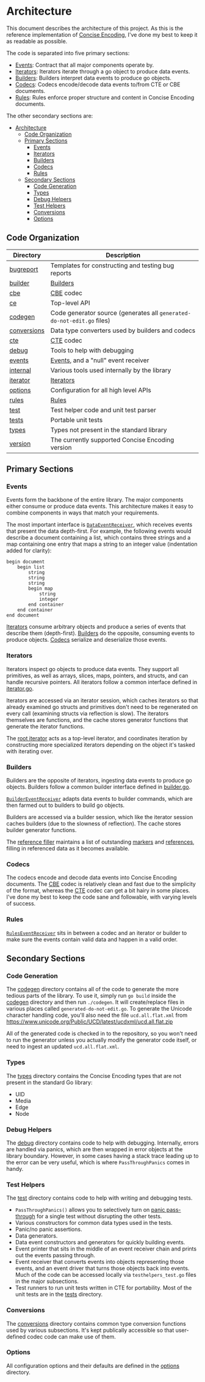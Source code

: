 Architecture
============

This document describes the architecture of this project. As this is the reference implementation of [Concise Encoding](https://concise-encoding.org/), I've done my best to keep it as readable as possible.

The code is separated into five primary sections:

- [Events](#events): Contract that all major components operate by.
- [Iterators](#iterators): Iterators iterate through a go object to produce data events.
- [Builders](#builders): Builders interpret data events to produce go objects.
- [Codecs](#codecs): Codecs encode/decode data events to/from CTE or CBE documents.
- [Rules](#rules): Rules enforce proper structure and content in Concise Encoding documents.

The other secondary sections are: 

- [Architecture](#architecture)
	- [Code Organization](#code-organization)
	- [Primary Sections](#primary-sections)
		- [Events](#events)
		- [Iterators](#iterators)
		- [Builders](#builders)
		- [Codecs](#codecs)
		- [Rules](#rules)
	- [Secondary Sections](#secondary-sections)
		- [Code Generation](#code-generation)
		- [Types](#types)
		- [Debug Helpers](#debug-helpers)
		- [Test Helpers](#test-helpers)
		- [Conversions](#conversions)
		- [Options](#options)


Code Organization
-----------------

| Directory                  | Description                                                     |
| -------------------------- | --------------------------------------------------------------- |
| [bugreport](bugreport)     | Templates for constructing and testing bug reports              |
| [builder](builder)         | [Builders](#builders)                                           |
| [cbe](cbe)                 | [CBE](https://github.com/kstenerud/concise-encoding/blob/master/cbe-specification.md) codec |
| [ce](ce)                   | Top-level API                                                   |
| [codegen](codegen)         | Code generator source (generates all `generated-do-not-edit.go` files) |
| [conversions](conversions) | Data type converters used by builders and codecs                |
| [cte](cte)                 | [CTE](https://github.com/kstenerud/concise-encoding/blob/master/cte-specification.md) codec |
| [debug](debug)             | Tools to help with debugging                                    |
| [events](events)           | [Events](#events), and a "null" event receiver                  |
| [internal](internal)       | Various tools used internally by the library                    |
| [iterator](iterator)       | [Iterators](#iterators)                                         |
| [options](options)         | Configuration for all high level APIs                           |
| [rules](rules)             | [Rules](#rules)                                                 |
| [test](test)               | Test helper code and unit test parser                           |
| [tests](tests)             | Portable unit tests                                             |
| [types](types)             | Types not present in the standard library                       |
| [version](version)         | The currently supported Concise Encoding version                |



Primary Sections
----------------

### Events

Events form the backbone of the entire library. The major components either consume or produce data events. This architecture makes it easy to combine components in ways that match your requirements.

The most important interface is [`DataEventReceiver`](events/data_events.go), which receives events that present the data depth-first. For example, the following events would describe a document containing a list, which contains three strings and a map containing one entry that maps a string to an integer value (indentation added for clarity):

```
begin document
	begin list
		string
		string
		string
		begin map
			string
			integer
		end container
	end container
end document
```

[Iterators](#iterators) consume arbitrary objects and produce a series of events that describe them (depth-first). [Builders](#builders) do the opposite, consuming events to produce objects. [Codecs](#codecs) serialize and deserialize those events.


### Iterators

Iterators inspect go objects to produce data events. They support all primitives, as well as arrays, slices, maps, pointers, and structs, and can handle recursive pointers. All iterators follow a common interface defined in [iterator.go](iterator/iterator.go).

Iterators are accessed via an iterator session, which caches iterators so that already examined go structs and primitives don't need to be regenerated on every call (examining structs via reflection is slow). The iterators themselves are functions, and the cache stores generator functions that generate the iterator functions.

The [root iterator](iterator/iterator_root.go) acts as a top-level iterator, and coordinates iteration by constructing more specialized iterators depending on the object it's tasked with iterating over.


### Builders

Builders are the opposite of iterators, ingesting data events to produce go objects. Builders follow a common builder interface defined in [builder.go](builder/builder.go).

[`BuilderEventReceiver`](builder/builder_event_rcv.go) adapts data events to builder commands, which are then farmed out to builders to build go objects.

Builders are accessed via a builder session, which like the iterator session caches builders (due to the slowness of reflection). The cache stores builder generator functions.

The [reference filler](builder/reference_filler.go) maintains a list of outstanding [markers](https://github.com/kstenerud/concise-encoding/blob/master/cbe-specification.md#marker) and [references](https://github.com/kstenerud/concise-encoding/blob/master/cbe-specification.md#reference), filling in referenced data as it becomes available.


### Codecs

The codecs encode and decode data events into Concise Encoding documents. The [CBE](cbe) codec is relatively clean and fast due to the simplicity of the format, whereas the [CTE](cte) codec can get a bit hairy in some places. I've done my best to keep the code sane and followable, with varying levels of success.


### Rules

[`RulesEventReceiver`](rules/rules_event_rcv.go) sits in between a codec and an iterator or builder to make sure the events contain valid data and happen in a valid order.



Secondary Sections
------------------

### Code Generation

The [codegen](codegen) directory contains all of the code to generate the more tedious parts of the library. To use it, simply run `go build` inside the [codegen](codegen) directory and then run `./codegen`. It will create/replace files in various places called `generated-do-not-edit.go`. To generate the Unicode character handling code, you'll also need the file `ucd.all.flat.xml` from https://www.unicode.org/Public/UCD/latest/ucdxml/ucd.all.flat.zip

All of the generated code is checked in to the repository, so you won't need to run the generator unless you actually modify the generator code itself, or need to ingest an updated `ucd.all.flat.xml`.

### Types

The [types](types) directory contains the Concise Encoding types that are not present in the standard Go library:

- UID
- Media
- Edge
- Node

### Debug Helpers

The [debug](debug) directory contains code to help with debugging. Internally, errors are handled via panics, which are then wrapped in error objects at the library boundary. However, in some cases having a stack trace leading up to the error can be very useful, which is where `PassThroughPanics` comes in handy.

### Test Helpers

The [test](test) directory contains code to help with writing and debugging tests.

- `PassThroughPanics()` allows you to selectively turn on [panic pass-through](#debug) for a single test without disrupting the other tests.
- Various constructors for common data types used in the tests.
- Panic/no panic assertions.
- Data generators.
- Data event constructors and generators for quickly building events.
- Event printer that sits in the middle of an event receiver chain and prints out the events passing through.
- Event receiver that converts events into objects representing those events, and an event driver that turns those objects back into events. Much of the code can be accessed locally via `testhelpers_test.go` files in the major subsections.
- Test runners to run unit tests written in CTE for portability. Most of the unit tests are in the [tests](tests) directory.

### Conversions

The [conversions](conversions) directory contains common type conversion functions used by various subsections. It's kept publically accessible so that user-defined codec code can make use of them.

### Options

All configuration options and their defaults are defined in the [options](options) directory.
